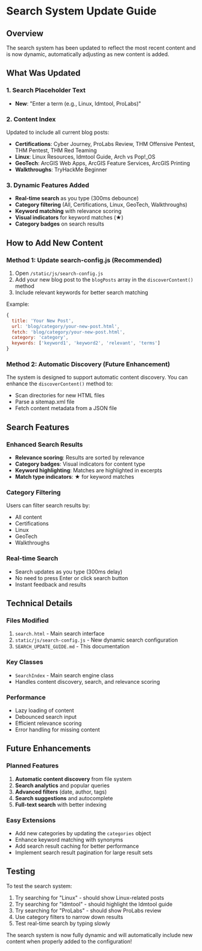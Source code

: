 # Search System Update Guide

## Overview
The search system has been updated to reflect the most recent content and is now dynamic, automatically adjusting as new content is added.

## What Was Updated

### 1. Search Placeholder Text
- **New**: "Enter a term (e.g., Linux, ldmtool, ProLabs)"

### 2. Content Index
Updated to include all current blog posts:
- **Certifications**: Cyber Journey, ProLabs Review, THM Offensive Pentest, THM Pentest, THM Red Teaming
- **Linux**: Linux Resources, ldmtool Guide, Arch vs Pop!_OS
- **GeoTech**: ArcGIS Web Apps, ArcGIS Feature Services, ArcGIS Printing
- **Walkthroughs**: TryHackMe Beginner

### 3. Dynamic Features Added
- **Real-time search** as you type (300ms debounce)
- **Category filtering** (All, Certifications, Linux, GeoTech, Walkthroughs)
- **Keyword matching** with relevance scoring
- **Visual indicators** for keyword matches (★)
- **Category badges** on search results

## How to Add New Content

### Method 1: Update search-config.js (Recommended)
1. Open `/static/js/search-config.js`
2. Add your new blog post to the `blogPosts` array in the `discoverContent()` method
3. Include relevant keywords for better search matching

Example:
```javascript
{ 
  title: 'Your New Post', 
  url: 'blog/category/your-new-post.html', 
  fetch: 'blog/category/your-new-post.html', 
  category: 'category', 
  keywords: ['keyword1', 'keyword2', 'relevant', 'terms'] 
}
```

### Method 2: Automatic Discovery (Future Enhancement)
The system is designed to support automatic content discovery. You can enhance the `discoverContent()` method to:
- Scan directories for new HTML files
- Parse a sitemap.xml file
- Fetch content metadata from a JSON file

## Search Features

### Enhanced Search Results
- **Relevance scoring**: Results are sorted by relevance
- **Category badges**: Visual indicators for content type
- **Keyword highlighting**: Matches are highlighted in excerpts
- **Match type indicators**: ★ for keyword matches

### Category Filtering
Users can filter search results by:
- All content
- Certifications
- Linux
- GeoTech
- Walkthroughs

### Real-time Search
- Search updates as you type (300ms delay)
- No need to press Enter or click search button
- Instant feedback and results

## Technical Details

### Files Modified
1. `search.html` - Main search interface
2. `static/js/search-config.js` - New dynamic search configuration
3. `SEARCH_UPDATE_GUIDE.md` - This documentation

### Key Classes
- `SearchIndex` - Main search engine class
- Handles content discovery, search, and relevance scoring

### Performance
- Lazy loading of content
- Debounced search input
- Efficient relevance scoring
- Error handling for missing content

## Future Enhancements

### Planned Features
1. **Automatic content discovery** from file system
2. **Search analytics** and popular queries
3. **Advanced filters** (date, author, tags)
4. **Search suggestions** and autocomplete
5. **Full-text search** with better indexing

### Easy Extensions
- Add new categories by updating the `categories` object
- Enhance keyword matching with synonyms
- Add search result caching for better performance
- Implement search result pagination for large result sets

## Testing
To test the search system:
1. Try searching for "Linux" - should show Linux-related posts
2. Try searching for "ldmtool" - should highlight the ldmtool guide
3. Try searching for "ProLabs" - should show ProLabs review
4. Use category filters to narrow down results
5. Test real-time search by typing slowly

The search system is now fully dynamic and will automatically include new content when properly added to the configuration!
